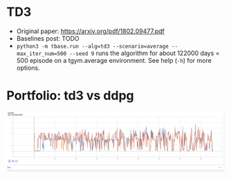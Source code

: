 # TD3

- Original paper: <https://arxiv.org/pdf/1802.09477.pdf>
- Baselines post: TODO
- `python3 -m tbase.run --alg=td3 --scenario=average --max_iter_num=500 --seed 9` runs the algorithm for about 122000 days = 500 episode on a tgym.average environment. See help (`-h`) for more options.

# Portfolio: td3 vs ddpg

![td3_vs_ddpg](images/td3_vs_ddpg.png)
